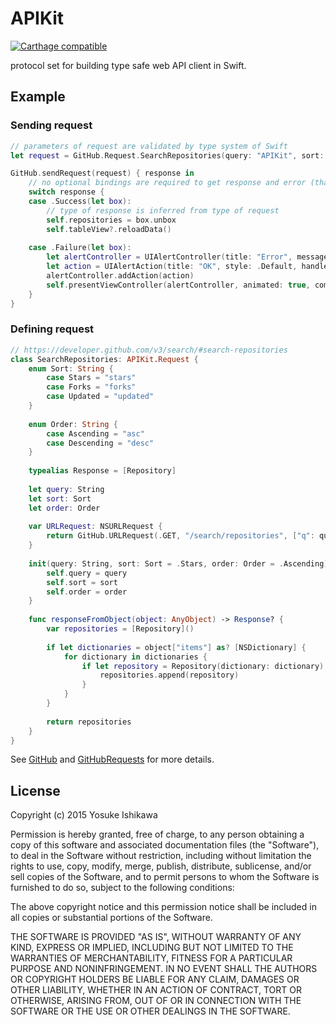 APIKit
======

[![Carthage compatible](https://img.shields.io/badge/Carthage-compatible-4BC51D.svg?style=flat)](https://github.com/Carthage/Carthage)

protocol set for building type safe web API client in Swift.

## Example

### Sending request

```swift
// parameters of request are validated by type system of Swift
let request = GitHub.Request.SearchRepositories(query: "APIKit", sort: .Stars)

GitHub.sendRequest(request) { response in
    // no optional bindings are required to get response and error (thanks to LlamaKit.Result)
    switch response {
    case .Success(let box):
        // type of response is inferred from type of request
        self.repositories = box.unbox
        self.tableView?.reloadData()
        
    case .Failure(let box):
        let alertController = UIAlertController(title: "Error", message: box.unbox.localizedDescription, preferredStyle: .Alert)
        let action = UIAlertAction(title: "OK", style: .Default, handler: nil)
        alertController.addAction(action)
        self.presentViewController(alertController, animated: true, completion: nil)
    }
}
```

### Defining request

```swift
// https://developer.github.com/v3/search/#search-repositories
class SearchRepositories: APIKit.Request {
    enum Sort: String {
        case Stars = "stars"
        case Forks = "forks"
        case Updated = "updated"
    }
    
    enum Order: String {
        case Ascending = "asc"
        case Descending = "desc"
    }
    
    typealias Response = [Repository]
    
    let query: String
    let sort: Sort
    let order: Order
    
    var URLRequest: NSURLRequest {
        return GitHub.URLRequest(.GET, "/search/repositories", ["q": query, "sort": sort.rawValue, "order": order.rawValue])
    }
    
    init(query: String, sort: Sort = .Stars, order: Order = .Ascending) {
        self.query = query
        self.sort = sort
        self.order = order
    }
    
    func responseFromObject(object: AnyObject) -> Response? {
        var repositories = [Repository]()
        
        if let dictionaries = object["items"] as? [NSDictionary] {
            for dictionary in dictionaries {
                if let repository = Repository(dictionary: dictionary) {
                    repositories.append(repository)
                }
            }
        }
        
        return repositories
    }
}
```

See [GitHub](https://github.com/ishkawa/APIKit/blob/master/DemoApp/GitHub.swift) and [GitHubRequests](https://github.com/ishkawa/APIKit/blob/master/DemoApp/GitHubRequests.swift) for more details.

## License

Copyright (c) 2015 Yosuke Ishikawa

Permission is hereby granted, free of charge, to any person obtaining a copy of this software and associated documentation files (the "Software"), to deal in the Software without restriction, including without limitation the rights to use, copy, modify, merge, publish, distribute, sublicense, and/or sell copies of the Software, and to permit persons to whom the Software is furnished to do so, subject to the following conditions:

The above copyright notice and this permission notice shall be included in all copies or substantial portions of the Software.

THE SOFTWARE IS PROVIDED "AS IS", WITHOUT WARRANTY OF ANY KIND, EXPRESS OR IMPLIED, INCLUDING BUT NOT LIMITED TO THE WARRANTIES OF MERCHANTABILITY, FITNESS FOR A PARTICULAR PURPOSE AND NONINFRINGEMENT. IN NO EVENT SHALL THE AUTHORS OR COPYRIGHT HOLDERS BE LIABLE FOR ANY CLAIM, DAMAGES OR OTHER LIABILITY, WHETHER IN AN ACTION OF CONTRACT, TORT OR OTHERWISE, ARISING FROM, OUT OF OR IN CONNECTION WITH THE SOFTWARE OR THE USE OR OTHER DEALINGS IN THE SOFTWARE.
